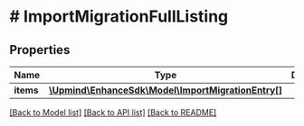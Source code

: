 # # ImportMigrationFullListing

## Properties

Name | Type | Description | Notes
------------ | ------------- | ------------- | -------------
**items** | [**\Upmind\EnhanceSdk\Model\ImportMigrationEntry[]**](ImportMigrationEntry.md) |  |

[[Back to Model list]](../../README.md#models) [[Back to API list]](../../README.md#endpoints) [[Back to README]](../../README.md)
